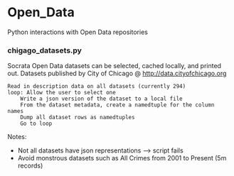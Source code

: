 Open_Data
=========

Python interactions with Open Data repositories

### chigago_datasets.py

Socrata Open Data datasets can be selected, cached locally, and printed out.
Datasets published by City of Chicago @ http://data.cityofchicago.org
 
```
Read in description data on all datasets (currently 294)
loop: Allow the user to select one
    Write a json version of the dataset to a local file
    From the dataset metadata, create a namedtuple for the column names
    Dump all dataset rows as namedtuples
    Go to loop
```

Notes:
* Not all datasets have json representations --> script fails
* Avoid monstrous datasets such as All Crimes from 2001 to Present (5m records)
